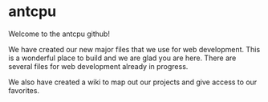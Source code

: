 antcpu
======

Welcome to the antcpu github!

We have created our new major files that we use for web development.
This is a wonderful place to build and we are glad you are here.
There are several files for web development already in progress.

We also have created a wiki to map out our projects and give access to our favorites.
